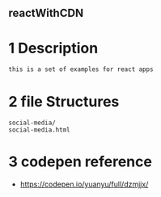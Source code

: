 ## reactWithCDN
# 1 Description
    this is a set of examples for react apps
# 2 file Structures
    social-media/
    social-media.html
# 3 codepen reference
+   <https://codepen.io/yuanyu/full/dzmjjx/>
